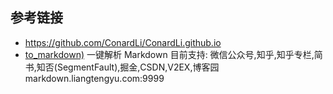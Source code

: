 ## 参考链接

- https://github.com/ConardLi/ConardLi.github.io
- [to_markdown)](https://github.com/liangtengyu/to_markdown) 一键解析 Markdown 目前支持: 微信公众号,知乎,知乎专栏,简书,知否(SegmentFault),掘金,CSDN,V2EX,博客园 markdown.liangtengyu.com:9999
